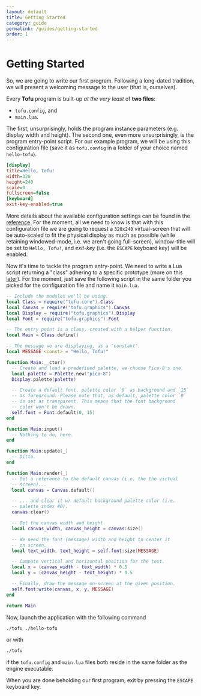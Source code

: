 ```yaml
---
layout: default
title: Getting Started
category: guide
permalink: /guides/getting-started
order: 1
---
```

# Getting Started

So, we are going to write our first program. Following a long-dated tradition, we will present a welcoming message to the user (that is, ourselves).

Every **Tofu** program is built-up *at the very least* of **two files**:

* `tofu.config`, and
* `main.lua`.

The first, unsurprisingly, holds the program instance parameters (e.g. display width and height). The second one, even more unsurprisingly, is the program entry-point script. For our example program, we will be using this configuration file (save it as `tofu.config` in a folder of your choice named `hello-tofu`).

```ini
[display]
title=Hello, Tofu!
width=320
height=240
scale=0
fullscreen=false
[keyboard]
exit-key-enabled=true
```

More details about the available configuration settings can be found in the [reference](/guides/configuration-file). For the moment, all we need to know is that with this configuration file we are going to request a `320x240` virtual-screen that will be auto-scaled to fit the physical display as much as possible (while retaining windowed-mode, i.e. we aren't going full-screen), window-title will be set to `Hello, Tofu!`, and *exit-key* (i.e. the `ESCAPE` keyboard key) will be enabled.

Now it's time to tackle the program entry-point. We need to write a Lua script returning a "class" adhering to a specific prototype (more on this [later](/guides/entry-point)). For the moment, just save the following script in the same folder you picked for the configuration file and name it `main.lua`.

```lua
-- Include the modules we'll be using.
local Class = require("tofu.core").Class
local Canvas = require("tofu.graphics").Canvas
local Display = require("tofu.graphics").Display
local Font = require("tofu.graphics").Font

-- The entry point is a class, created with a helper function.
local Main = Class.define()

-- The message we are displaying, as a "constant".
local MESSAGE <const> = "Hello, Tofu!"

function Main:__ctor()
  -- Create and load a predefined palette, we choose Pico-8's one.
  local palette = Palette.new("pico-8")
  Display.palette(palette)

  -- Create a default font, palette color `0` as background and `15`
  -- as foreground. Please note that, as default, palette color `0`
  -- is set as transparent. This means that the font background
  -- color won't be drawn.
  self.font = Font.default(0, 15)
end

function Main:input()
  -- Nothing to do, here.
end

function Main:update(_)
  -- Ditto.
end

function Main:render(_)
  -- Get a reference to the default canvas (i.e. the the virtual
  -- screen)...
  local canvas = Canvas.default()

  -- ... and clear it w/ default background palette color (i.e.
  -- palette index #0).
  canvas:clear()

  -- Get the canvas width and height.
  local canvas_width, canvas_height = canvas:size()

  -- We need the font (message) width and height to center it
  -- on screen.
  local text_width, text_height = self.font:size(MESSAGE)

  -- Compute vertical and horizontal position for the text.
  local x = (canvas_width - text_width) * 0.5
  local y = (canvas_height - text_height) * 0.5

  -- Finally, draw the message on-screen at the given position.
  self.font:write(canvas, x, y, MESSAGE)
end

return Main
```

Now, launch the application with the following command

```bash
./tofu ./hello-tofu
```

or with

```bash
./tofu
```

if the `tofu.config` and `main.lua` files both reside in the same folder as the engine executable.

When you are done beholding our first program, exit by pressing the `ESCAPE` keyboard key.

